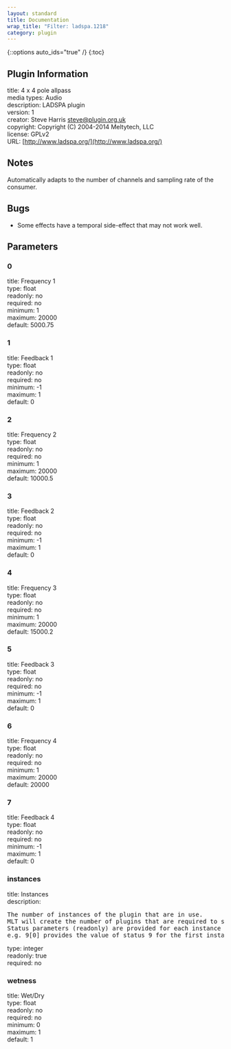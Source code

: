 ```yaml
---
layout: standard
title: Documentation
wrap_title: "Filter: ladspa.1218"
category: plugin
---
```

{::options auto_ids="true" /}
{:toc}

## Plugin Information

title: 4 x 4 pole allpass  
media types:
Audio  
description: LADSPA plugin  
version: 1  
creator: Steve Harris <steve@plugin.org.uk>  
copyright: Copyright (C) 2004-2014 Meltytech, LLC  
license: GPLv2  
URL: [http://www.ladspa.org/](http://www.ladspa.org/)  

## Notes

Automatically adapts to the number of channels and sampling rate of the consumer.
## Bugs

* Some effects have a temporal side-effect that may not work well.

## Parameters

### 0

title: Frequency 1    
type: float  
readonly: no  
required: no  
minimum: 1  
maximum: 20000  
default: 5000.75  

### 1

title: Feedback 1    
type: float  
readonly: no  
required: no  
minimum: -1  
maximum: 1  
default: 0  

### 2

title: Frequency 2    
type: float  
readonly: no  
required: no  
minimum: 1  
maximum: 20000  
default: 10000.5  

### 3

title: Feedback 2    
type: float  
readonly: no  
required: no  
minimum: -1  
maximum: 1  
default: 0  

### 4

title: Frequency 3    
type: float  
readonly: no  
required: no  
minimum: 1  
maximum: 20000  
default: 15000.2  

### 5

title: Feedback 3    
type: float  
readonly: no  
required: no  
minimum: -1  
maximum: 1  
default: 0  

### 6

title: Frequency 4    
type: float  
readonly: no  
required: no  
minimum: 1  
maximum: 20000  
default: 20000  

### 7

title: Feedback 4    
type: float  
readonly: no  
required: no  
minimum: -1  
maximum: 1  
default: 0  

### instances

title: Instances    
description:
<pre>
The number of instances of the plugin that are in use.
MLT will create the number of plugins that are required to support the number of audio channels.
Status parameters (readonly) are provided for each instance and are accessed by specifying the instance number after the identifier (starting at zero).
e.g. 9[0] provides the value of status 9 for the first instance.
</pre>
type: integer  
readonly: true  
required: no  

### wetness

title: Wet/Dry    
type: float  
readonly: no  
required: no  
minimum: 0  
maximum: 1  
default: 1  

